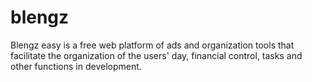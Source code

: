 # blengz

Blengz easy is a free web platform of ads and organization tools that facilitate the organization of the users' day, financial control, tasks and other functions in development.

